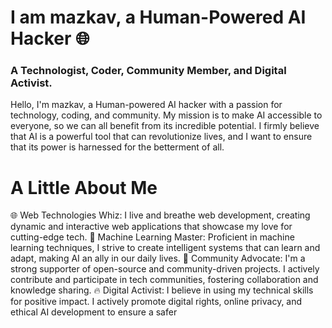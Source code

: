 # I am mazkav, a Human-Powered AI Hacker 🌐
### A Technologist, Coder, Community Member, and Digital Activist.
Hello, I'm mazkav, a Human-powered AI hacker with a passion for technology, coding, and community. My mission is to make AI accessible to everyone, so we can all benefit from its incredible potential. I firmly believe that AI is a powerful tool that can revolutionize lives, and I want to ensure that its power is harnessed for the betterment of all.

# A Little About Me
🌐 Web Technologies Whiz: I live and breathe web development, creating dynamic and interactive web applications that showcase my love for cutting-edge tech.
🤖 Machine Learning Master: Proficient in machine learning techniques, I strive to create intelligent systems that can learn and adapt, making AI an ally in our daily lives.
🏴 Community Advocate: I'm a strong supporter of open-source and community-driven projects. I actively contribute and participate in tech communities, fostering collaboration and knowledge sharing.
🔥 Digital Activist: I believe in using my technical skills for positive impact. I actively promote digital rights, online privacy, and ethical AI development to ensure a safer
